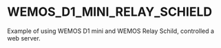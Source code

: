 # WEMOS_D1_MINI_RELAY_SCHIELD
Example of using WEMOS D1 mini and WEMOS Relay Schild, controlled a web server.
